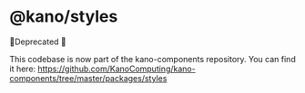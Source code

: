 # @kano/styles

🚨Deprecated 🚨

This codebase is now part of the kano-components repository. You can find it here: https://github.com/KanoComputing/kano-components/tree/master/packages/styles
